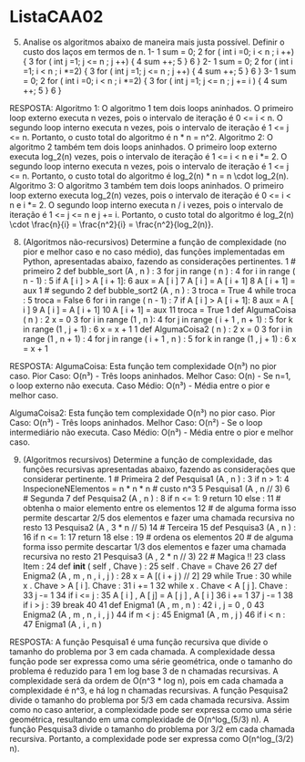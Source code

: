 # ListaCAA02

5. Analise os algoritmos abaixo de maneira mais justa possível. Definir o custo dos laços em termos de n. 
1- 
1 sum = 0; 
2 for ( int i =0; i < n ; i ++) { 
3 for ( int j =1; j <= n ; j ++) { 
4 sum ++; 
5 } 
6 } 
2- 
1 sum = 0; 
2 for ( int i =1; i < n ; i *=2) { 
3 for ( int j =1; j <= n ; j ++) { 
4 sum ++; 
5 } 
6 } 
3- 
1 sum = 0; 
2 for ( int i =0; i < n ; i *=2) { 
3 for ( int j =1; j <= n ; j += i ) { 
4 sum ++; 
5 } 
6 } 

RESPOSTA:
Algoritmo 1: O algoritmo 1 tem dois loops aninhados. O primeiro loop externo executa n vezes, pois o intervalo de iteração é 0 <= i < n. O segundo loop interno executa n vezes, pois o intervalo de iteração é 1 <= j <= n. Portanto, o custo total do algoritmo é n * n = n^2.
Algoritmo 2: O algoritmo 2 também tem dois loops aninhados. O primeiro loop externo executa log_2(n) vezes, pois o intervalo de iteração é 1 <= i < n e i *= 2. O segundo loop interno executa n vezes, pois o intervalo de iteração é 1 <= j <= n. Portanto, o custo total do algoritmo é log_2(n) * n = n \cdot log_2(n).
Algoritmo 3: O algoritmo 3 também tem dois loops aninhados. O primeiro loop externo executa log_2(n) vezes, pois o intervalo de iteração é 0 <= i < n e i *= 2. O segundo loop interno executa n / i vezes, pois o intervalo de iteração é 1 <= j <= n e j += i. Portanto, o custo total do algoritmo é log_2(n) \cdot \frac{n}{i} = \frac{n^2}{i} = \frac{n^2}{log_2(n)}.


8. (Algoritmos não-recursivos) Determine a função de complexidade (no pior e melhor caso e no caso médio), das funções implementadas em Python, apresentadas abaixo, fazendo as considerações pertinentes. 
1 # primeiro 
2 def bubble_sort (A , n ) : 
3 for j in range ( n ) : 
4 for i in range ( n - 1) : 
5 if A [ i ] > A [ i + 1]: 
6 aux = A [ i ] 
7 A [ i ] = A [ i + 1] 
8 A [ i + 1] = aux 
1 # segundo 
2 def bubble_sort2 (A , n ) : 
3 troca = True 
4 while troca : 
5 troca = False 
6 for i in range ( n - 1) : 
7 if A [ i ] > A [ i + 1]: 
8 aux = A [ i ] 
9 A [ i ] = A [ i + 1] 
10 A [ i + 1] = aux 
11 troca = True 
1 def AlgumaCoisa ( n ) : 
2 x = 0 
3 for i in range (1 , n ): 
4 for j in range ( i + 1 , n + 1) : 
5 for k in range (1 , j + 1) : 
6 x = x + 1 
1 def AlgumaCoisa2 ( n ) : 
2 x = 0 
3 for i in range (1 , n + 1) : 
4 for j in range ( i + 1 , n ) : 
5 for k in range (1 , j + 1) : 
6 x = x + 1 

RESPOSTA:
AlgumaCoisa:
Esta função tem complexidade O(n³) no pior caso.
Pior Caso: O(n³) - Três loops aninhados.
Melhor Caso: O(n) - Se n=1, o loop externo não executa.
Caso Médio: O(n³) - Média entre o pior e melhor caso.

AlgumaCoisa2:
Esta função tem complexidade O(n³) no pior caso.
Pior Caso: O(n³) - Três loops aninhados.
Melhor Caso: O(n²) - Se o loop intermediário não executa.
Caso Médio: O(n³) - Média entre o pior e melhor caso.

9. (Algoritmos recursivos) Determine a função de complexidade, das funções recursivas apresentadas
abaixo, fazendo as considerações que considerar pertinente.
1 # Primeira
2 def Pesquisa1 (A , n ) :
3 if n > 1:
4 InspecioneNElementos = n * n * n # custo n^3
5 Pesquisa1 (A , n // 3)
6 # Segunda
7 def Pesquisa2 (A , n ) :
8 if n <= 1:
9 return
10 else :
11 # obtenha o maior elemento entre os elementos
12 # de alguma forma isso permite descartar 2/5 dos elementos e fazer
uma chamada recursiva no resto
13 Pesquisa2 (A , 3 * n // 5)
14 # Terceira
15 def Pesquisa3 (A , n ) :
16 if n <= 1:
17 return
18 else :
19 # ordena os elementos
20 # de alguma forma isso permite descartar 1/3 dos elementos e fazer
uma chamada recursiva no resto
21 Pesquisa3 (A , 2 * n // 3)
22 # Magica !!
23 class Item :
24 def __init__ ( self , Chave ) :
25 self . Chave = Chave
26
27 def Enigma2 (A , m , n , i , j ) :
28 x = A [( i + j ) // 2]
29 while True :
30 while x . Chave > A [ i ]. Chave :
31 i += 1
32 while x . Chave < A [ j ]. Chave :
33 j -= 1
34 if i <= j :
35 A [ i ] , A [ j] = A [ j ] , A [ i ]
36 i += 1
37 j -= 1
38 if i > j :
39 break
40
41 def Enigma1 (A , m , n ) :
42 i , j = 0 , 0
43 Enigma2 (A , m , n , i , j )
44 if m < j :
45 Enigma1 (A , m , j )
46 if i < n :
47 Enigma1 (A , i , n )

RESPOSTA: A função Pesquisa1 é uma função recursiva que divide o tamanho do problema por 3 em cada chamada. A complexidade dessa função pode ser expressa como uma série geométrica, onde o tamanho do problema é reduzido para 1 em log base 3 de n chamadas recursivas. A complexidade será da ordem de O(n^3 * log n), pois em cada chamada a complexidade é n^3, e há log n chamadas recursivas.
A função Pesquisa2 divide o tamanho do problema por 5/3 em cada chamada recursiva. Assim como no caso anterior, a complexidade pode ser expressa como uma série geométrica, resultando em uma complexidade de O(n^log_(5/3) n).
A função Pesquisa3 divide o tamanho do problema por 3/2 em cada chamada recursiva. Portanto, a complexidade pode ser expressa como O(n^log_(3/2) n).
